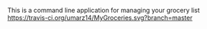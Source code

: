 This is a command line application for managing your grocery list
https://travis-ci.org/umarz14/MyGroceries.svg?branch=master
